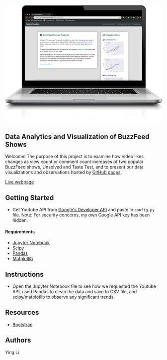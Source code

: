 <a href="https://ying-li-python.github.io/web-visualization/" target="_blank"><img src="https://raw.githubusercontent.com/ying-li-python/web-visualization/master/Images/web-visualization.png"></a>

## Data Analytics and Visualization of BuzzFeed Shows 
Welcome! The purpose of this project is to examine how video likes changes as view count or comment count increases of two popular BuzzFeed shows, Unsolved and Taste Test, and to present our data visualizations and observations hosted by [GitHub pages](https://pages.github.com/).

<a href="https://ying-li-python.github.io/web-visualization/" target="_blank">Live webpage</a>


## Getting Started
- Get Youtube API from [Google's Developer API](https://developers.google.com) and paste in <code>config.py</code> file. Note: For security concerns, my own Google API key has been hidden.

#### Requirements
- [Jupyter Notebook](https://jupyter.org)
- [Scipy](https://www.scipy.org/)
- [Pandas](https://pandas.pydata.org/)
- [Matplotlib](https://matplotlib.org/)

## Instructions
- Open the Jupyter Notebook file to see how we requested the Youtube API, used Pandas to clean the data and save to CSV file, and scipy/matplotlib to observe any significant trends.

## Resources 
- [Bootstrap](https://getbootstrap.com/)

## Authors
Ying Li



